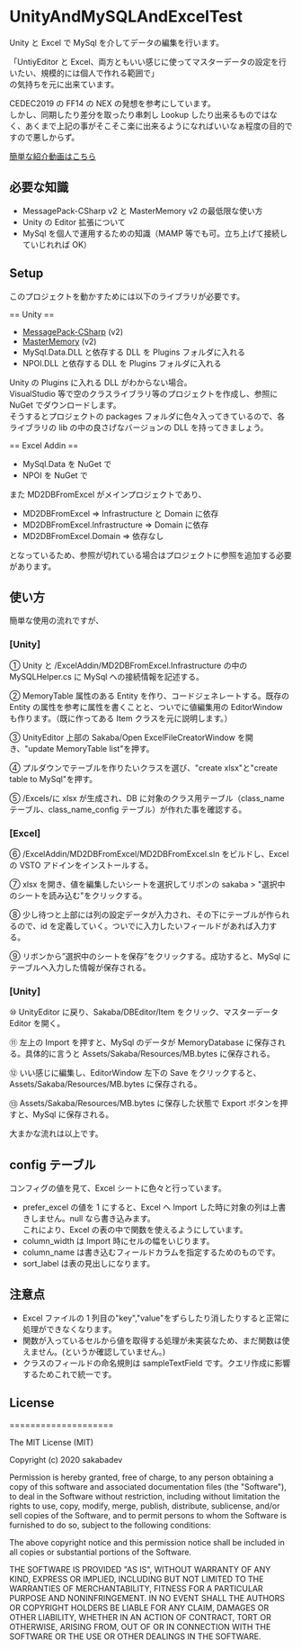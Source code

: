 # UnityAndMySQLAndExcelTest

Unity と Excel で MySql を介してデータの編集を行います。

「UntiyEditor と Excel、両方ともいい感じに使ってマスターデータの設定を行いたい、規模的には個人で作れる範囲で」  
の気持ちを元に出来ています。

CEDEC2019 の FF14 の NEX の発想を参考にしています。  
しかし、同期したり差分を取ったり串刺し Lookup したり出来るものではなく、あくまで上記の事がそこそこ楽に出来るようになればいいなぁ程度の目的ですので悪しからず。

[簡単な紹介動画はこちら](https://youtu.be/2JuSoOIIYX0)

## 必要な知識

- MessagePack-CSharp v2 と MasterMemory v2 の最低限な使い方
- Unity の Editor 拡張について
- MySql を個人で運用するための知識（MAMP 等でも可。立ち上げて接続していじれれば OK）

## Setup

このプロジェクトを動かすためには以下のライブラリが必要です。

== Unity ==

- [MessagePack-CSharp](https://github.com/neuecc/MessagePack-CSharp) (v2)
- [MasterMemory](https://github.com/Cysharp/MasterMemory) (v2)
- MySql.Data.DLL と依存する DLL を Plugins フォルダに入れる
- NPOI.DLL と依存する DLL を Plugins フォルダに入れる

Unity の Plugins に入れる DLL がわからない場合。  
VisualStudio 等で空のクラスライブラリ等のプロジェクトを作成し、参照に NuGet でダウンロードします。  
そうするとプロジェクトの packages フォルダに色々入ってきているので、各ライブラリの lib の中の良さげなバージョンの DLL を持ってきましょう。

== Excel Addin ==

- MySql.Data を NuGet で
- NPOI を NuGet で

また MD2DBFromExcel がメインプロジェクトであり、

- MD2DBFromExcel => Infrastructure と Domain に依存
- MD2DBFromExcel.Infrastructure => Domain に依存
- MD2DBFromExcel.Domain => 依存なし

となっているため、参照が切れている場合はプロジェクトに参照を追加する必要があります。

## 使い方

簡単な使用の流れですが、

### [Unity]

① Unity と /ExcelAddin/MD2DBFromExcel.Infrastructure の中の MySQLHelper.cs に MySql への接続情報を記述する。

② MemoryTable 属性のある Entity を作り、コードジェネレートする。既存の Entity の属性を参考に属性を書くことと、ついでに値編集用の EditorWindow も作ります。（既に作ってある Item クラスを元に説明します。）

③ UnityEditor 上部の Sakaba/Open ExcelFileCreatorWindow を開き、"update MemoryTable list"を押す。

④ プルダウンでテーブルを作りたいクラスを選び、"create xlsx"と"create table to MySql"を押す。

⑤ /Excels/に xlsx が生成され、DB に対象のクラス用テーブル（class_name テーブル、class_name_config テーブル）が作れた事を確認する。

### [Excel]

⑥ /ExcelAddin/MD2DBFromExcel/MD2DBFromExcel.sln をビルドし、Excel の VSTO アドインをインストールする。

⑦ xlsx を開き、値を編集したいシートを選択してリボンの sakaba > "選択中のシートを読み込む"をクリックする。

⑧ 少し待つと上部には列の設定データが入力され、その下にテーブルが作られるので、id を定義していく。ついでに入力したいフィールドがあれば入力する。

⑨ リボンから”選択中のシートを保存”をクリックする。成功すると、MySql にテーブルへ入力した情報が保存される。

### [Unity]

⑩ UnityEditor に戻り、Sakaba/DBEditor/Item をクリック、マスターデータ Editor を開く。

⑪ 左上の Import を押すと、MySql のデータが MemoryDatabase に保存される。具体的に言うと Assets/Sakaba/Resources/MB.bytes に保存される。

⑫ いい感じに編集し、EditorWindow 左下の Save をクリックすると、Assets/Sakaba/Resources/MB.bytes に保存される。

⑬ Assets/Sakaba/Resources/MB.bytes に保存した状態で Export ボタンを押すと、MySql に保存される。

大まかな流れは以上です。

## config テーブル

コンフィグの値を見て、Excel シートに色々と行っています。

- prefer_excel の値を 1 にすると、Excel へ Import した時に対象の列は上書きしません。null なら書き込みます。  
  これにより、Excel の表の中で関数を使えるようにしています。
- column_width は Import 時にセルの幅をいじります。
- column_name は書き込むフィールドカラムを指定するためのものです。
- sort_label は表の見出しになります。

## 注意点

- Excel ファイルの 1 列目の"key","value"をずらしたり消したりすると正常に処理ができなくなります。
- 関数が入っているセルから値を取得する処理が未実装なため、まだ関数は使えません。(というか確認していません。)
- クラスのフィールドの命名規則は sampleTextField です。クエリ作成に影響するためこれで統一です。

## License

====================

The MIT License (MIT)

Copyright (c) 2020 sakabadev

Permission is hereby granted, free of charge, to any person obtaining a copy of
this software and associated documentation files (the "Software"), to deal in
the Software without restriction, including without limitation the rights to
use, copy, modify, merge, publish, distribute, sublicense, and/or sell copies of
the Software, and to permit persons to whom the Software is furnished to do so,
subject to the following conditions:

The above copyright notice and this permission notice shall be included in all
copies or substantial portions of the Software.

THE SOFTWARE IS PROVIDED "AS IS", WITHOUT WARRANTY OF ANY KIND, EXPRESS OR
IMPLIED, INCLUDING BUT NOT LIMITED TO THE WARRANTIES OF MERCHANTABILITY, FITNESS
FOR A PARTICULAR PURPOSE AND NONINFRINGEMENT. IN NO EVENT SHALL THE AUTHORS OR
COPYRIGHT HOLDERS BE LIABLE FOR ANY CLAIM, DAMAGES OR OTHER LIABILITY, WHETHER
IN AN ACTION OF CONTRACT, TORT OR OTHERWISE, ARISING FROM, OUT OF OR IN
CONNECTION WITH THE SOFTWARE OR THE USE OR OTHER DEALINGS IN THE SOFTWARE.
